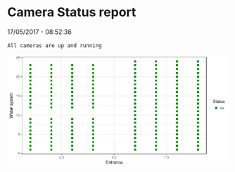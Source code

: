 Camera Status report
================
17/05/2017 - 08:52:36

    All cameras are up and running

![](camreport_files/figure-markdown_github/unnamed-chunk-2-1.png)
